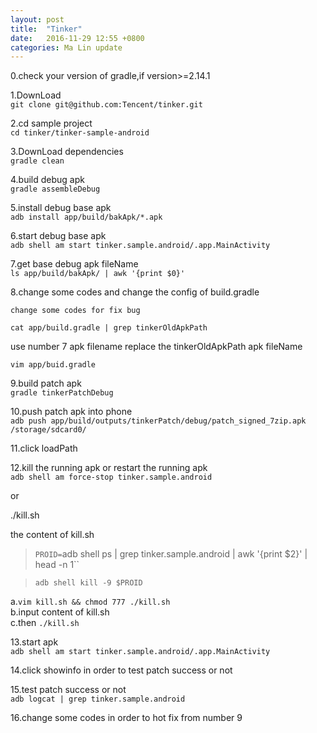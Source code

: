 ```yaml
---
layout: post
title:  "Tinker"
date:   2016-11-29 12:55 +0800
categories: Ma Lin update
---
```

0.check your version of gradle,if version>=2.14.1

1.DownLoad<br/>
`git clone git@github.com:Tencent/tinker.git`

2.cd sample project<br/>
`cd tinker/tinker-sample-android`

3.DownLoad dependencies<br/>
`gradle clean`

4.build debug apk<br/>
`gradle assembleDebug`

5.install debug base apk<br/>
`adb install app/build/bakApk/*.apk`

6.start debug base apk<br/>
`adb shell am start tinker.sample.android/.app.MainActivity`

7.get base debug apk fileName<br/>
`ls app/build/bakApk/ | awk '{print $0}'`

8.change some codes and change the config of build.gradle<br/>

`change some codes for fix bug`

`cat app/build.gradle | grep tinkerOldApkPath`

use number 7 apk filename replace the tinkerOldApkPath apk fileName<br/>

`vim app/buid.gradle`


9.build patch apk<br/>
`gradle tinkerPatchDebug`


10.push patch apk into phone<br/>
`adb push app/build/outputs/tinkerPatch/debug/patch_signed_7zip.apk /storage/sdcard0/`

11.click loadPath


12.kill the running apk or restart the running apk<br/>
`adb shell am force-stop tinker.sample.android`

or<br/>

./kill.sh<br/>

the content of kill.sh<br/>

>`PROID=`adb shell ps | grep tinker.sample.android | awk '{print $2}' | head -n 1``

>`adb shell kill -9 $PROID`

a.`vim kill.sh && chmod 777 ./kill.sh`<br/>
b.input content of kill.sh<br/>
c.then `./kill.sh`

13.start apk<br/>
`adb shell am start tinker.sample.android/.app.MainActivity`

14.click showinfo in order to test patch success or not

15.test patch success or not<br/>
`adb logcat | grep tinker.sample.android`

16.change some codes in order to hot fix from number 9
